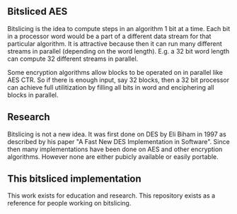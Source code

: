 Bitsliced AES
-------------

Bitslicing is the idea to compute steps in an algorithm 1 bit at a time.  Each bit in a processor word would be a part
of a different data stream for that particular algorithm.  It is attractive because then it can run many different streams 
in parallel (depending on the word length).  E.g. a 32 bit word length can compute 32 different streams in parallel.

Some encryption algorithms allow blocks to be operated on in parallel like AES CTR.  So if there is enough input, say 32 blocks,
then a 32 bit processor can achieve full utilitization by filling all bits in word and enciphering all blocks in parallel.


Research
--------


Bitslicing is not a new idea.  It was first done on DES by Eli Biham in 1997 as described by his paper "A Fast New DES Implementation in Software".
Since then many implementations have been done on AES and other encryption algorithms.  However none are either pubicly available or easily portable.


This bitsliced implementation
-----------------------------

This work exists for education and research.  This repository exists as a reference for people working on bitslicing.
